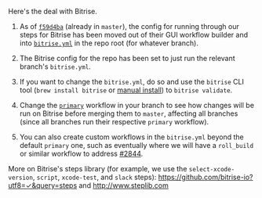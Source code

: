 Here's the deal with Bitrise. 

1. As of [`f59d4ba`](https://github.com/mapbox/mapbox-gl-native/commit/f59d4ba920bcd132a9e0841a993f1559d96fd480) (already in `master`), the config for running through our steps for Bitrise has been moved out of their GUI workflow builder and into [`bitrise.yml`](https://github.com/mapbox/mapbox-gl-native/blob/f59d4ba920bcd132a9e0841a993f1559d96fd480/bitrise.yml) in the repo root (for whatever branch). 

1. The Bitrise config for the repo has been set to just run the relevant branch's `bitrise.yml`. 

1. If you want to change the `bitrise.yml`, do so and use the `bitrise` CLI tool (`brew install bitrise` or [manual install](https://github.com/bitrise-io/bitrise/releases)) to `bitrise validate`. 

1. Change the [`primary`](https://github.com/mapbox/mapbox-gl-native/blob/f59d4ba920bcd132a9e0841a993f1559d96fd480/bitrise.yml#L17) workflow in your branch to see how changes will be run on Bitrise before merging them to `master`, affecting all branches (since all branches run their respective `primary` workflow). 

1. You can also create custom workflows in the `bitrise.yml` beyond the default `primary` one, such as eventually where we will have a `roll_build` or similar workflow to address [#2844](https://github.com/mapbox/mapbox-gl-native/issues/2844). 

More on Bitrise's steps library (for example, we use the `select-xcode-version`, `script`, `xcode-test`, and `slack` steps): https://github.com/bitrise-io?utf8=✓&query=steps and http://www.steplib.com